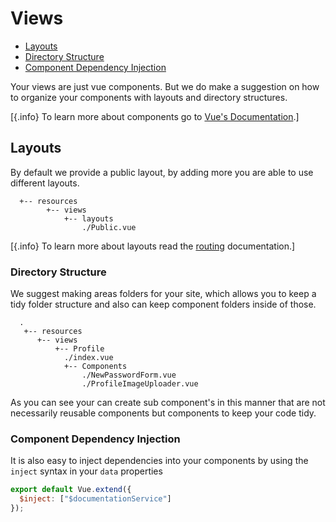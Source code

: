 # Views

- [Layouts](#layouts)
- [Directory Structure](#directory-structure)
- [Component Dependency Injection](#component-dependency-injection)

Your views are just vue components. But we do make a suggestion on how to organize your components with layouts and
directory structures.

[{.info} To learn more about components go to [Vue's Documentation](https://vuejs.org/v2/guide/components.html).]

## Layouts

By default we provide a public layout, by adding more you are able to use different layouts.

```
  +-- resources
        +-- views
            +-- layouts
                ./Public.vue
```

[{.info} To learn more about layouts read the [routing](/routing#layouts) documentation.]

### Directory Structure

We suggest making areas folders for your site, which allows you to keep a tidy folder structure and also can keep component folders inside of those.

      .
       +-- resources
          +-- views
              +-- Profile
                ./index.vue
                +-- Components
                    ./NewPasswordForm.vue
                    ./ProfileImageUploader.vue

As you can see your can create sub component's in this manner that are not necessarily reusable components but components to keep your code tidy.

### Component Dependency Injection

It is also easy to inject dependencies into your components by using the `inject` syntax in your `data` properties

```js
export default Vue.extend({
  $inject: ["$documentationService"]
});
```
